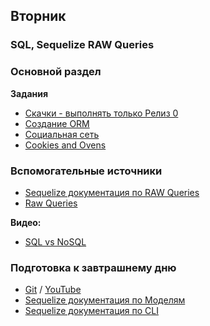 ## Вторник


### SQL, Sequelize RAW Queries
### Основной раздел

**Задания**
- [Скачки - выполнять только Релиз 0](../../../../p1-sql-sequelize-races)
- [Создание ORM](../../../../core-sql-js-handmade-orm)
- [Социальная сеть](../../../../p1-sql-core-social)
- [Cookies and Ovens](../../../../p1-sql-sequelize-cookies)


### Вспомогательные источники

- [Sequelize документация по RAW Queries](https://sequelize.org/master/manual/raw-queries.html)
- [Raw Queries](https://runebook.dev/ru/docs/sequelize/manual/raw-queries)


**Видео:**
- [SQL vs NoSQL](https://www.youtube.com/watch?v=ZS_kXvOeQ5Y&t=770s)


### Подготовка к завтрашнему дню
- [Git](https://github.com/Elbrus-Bootcamp/short-squeeze-phase-1/tree/master/week-3/sequelize-cli) / [YouTube](https://youtu.be/cm0lOojWIGA) 
- [Sequelize документация по Моделям](https://sequelize.org/master/manual/model-basics.html)
- [Sequelize документация по CLI](https://sequelize.org/master/manual/migrations.html)
